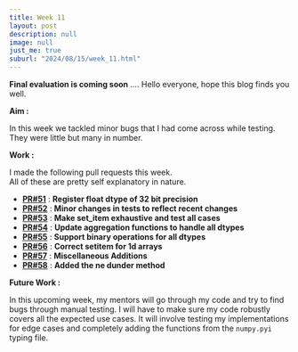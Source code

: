 ```yaml
---
title: Week 11
layout: post
description: null
image: null
just_me: true
suburl: "2024/08/15/week_11.html"
---
```

**Final evaluation is coming soon**
.... Hello everyone, hope this blog finds you well.

**Aim :** 

In this week we tackled minor bugs that I had come across while testing. They were little but many in number.

**Work :** 

I made the following pull requests this week. \
All of these are pretty self explanatory in nature.

- **[PR#51](https://github.com/pocketpy/gsoc-2024-dev/pull/51)** : **Register float dtype of 32 bit precision**
- **[PR#52](https://github.com/pocketpy/gsoc-2024-dev/pull/52)** : **Minor changes in tests to reflect recent changes**
- **[PR#53](https://github.com/pocketpy/gsoc-2024-dev/pull/53)** : **Make set_item exhaustive and test all cases**
- **[PR#54](https://github.com/pocketpy/gsoc-2024-dev/pull/54)** : **Update aggregation functions to handle all dtypes**
- **[PR#55](https://github.com/pocketpy/gsoc-2024-dev/pull/55)** : **Support binary operations for all dtypes**
- **[PR#56](https://github.com/pocketpy/gsoc-2024-dev/pull/56)** : **Correct setitem for 1d arrays**
- **[PR#57](https://github.com/pocketpy/gsoc-2024-dev/pull/57)** : **Miscellaneous Additions**
- **[PR#58](https://github.com/pocketpy/gsoc-2024-dev/pull/58)** : **Added the __ne__ dunder method**

**Future Work :**

  In this upcoming week, my mentors will go through my code and try to find bugs through manual testing. I will have to make sure my code robustly covers all the expected use cases.
  It will involve testing my implementations for edge cases and completely adding the functions from the `numpy.pyi` typing file.
